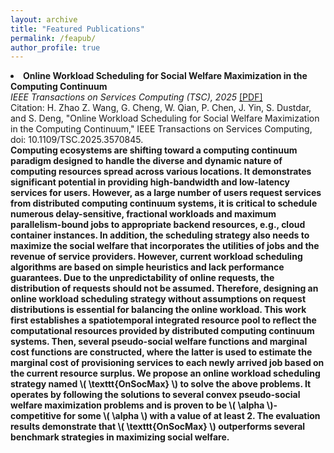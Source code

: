 ```yaml
---
layout: archive
title: "Featured Publications"
permalink: /feapub/
author_profile: true
---
```


  <li>
    <strong>Online Workload Scheduling for Social Welfare Maximization in the Computing Continuum</strong><br/>
    <em>IEEE Transactions on Services Computing (TSC), 2025</em>
    <a href="https://ZiqiWang0312.github.io/bio/files/TSC.pdf" target="_blank">[PDF]</a><br/>
    Citation: H. Zhao Z. Wang, G. Cheng, W. Qian, P. Chen, J. Yin, S. Dustdar, and S. Deng, "Online Workload Scheduling for Social Welfare Maximization in the Computing Continuum," IEEE Transactions on Services Computing, doi: 10.1109/TSC.2025.3570845.<br/>
    <strong> Computing ecosystems are shifting toward a computing continuum paradigm designed to handle the diverse and dynamic nature of computing resources spread across various locations. It demonstrates significant potential in providing high-bandwidth and low-latency services for users. However, as a large number of users request services from distributed computing continuum systems, it is critical to schedule numerous delay-sensitive, fractional workloads and maximum parallelism-bound jobs to appropriate backend resources, e.g., cloud container instances. In addition, the scheduling strategy also needs to maximize the social welfare that incorporates the utilities of jobs and the revenue of service providers. However, current workload scheduling algorithms are based on simple heuristics and lack performance guarantees. Due to the unpredictability of online requests, the distribution of requests should not be assumed. Therefore, designing an online workload scheduling strategy without assumptions on request distributions is essential for balancing the online workload. This work first establishes a spatiotemporal integrated resource pool to reflect the computational resources provided by distributed computing continuum systems. Then, several pseudo-social welfare functions and marginal cost functions are constructed, where the latter is used to estimate the marginal cost of provisioning services to each newly arrived job based on the current resource surplus. We propose an online workload scheduling strategy named \( \texttt{OnSocMax} \) to solve the above problems. It operates by following the solutions to several convex pseudo-social welfare maximization problems and is proven to be \( \alpha \)-competitive for some \( \alpha \) with a value of at least 2. The evaluation results demonstrate that \( \texttt{OnSocMax} \) outperforms several benchmark strategies in maximizing social welfare. </strong><br/>
  </li>